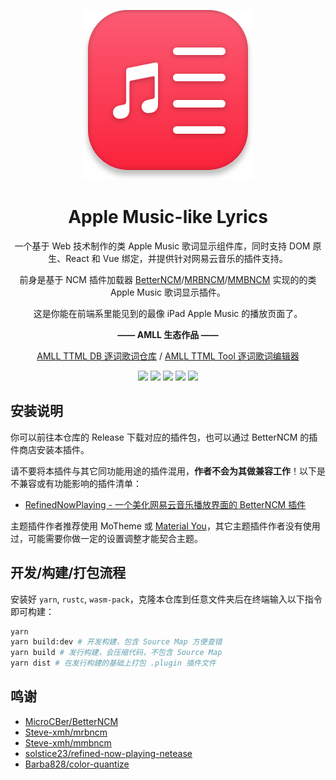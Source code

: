 <div align=center>

![](./src/assets/amll-icon.svg)

# Apple Music-like Lyrics

一个基于 Web 技术制作的类 Apple Music 歌词显示组件库，同时支持 DOM 原生、React 和 Vue 绑定，并提供针对网易云音乐的插件支持。

前身是基于 NCM 插件加载器 [BetterNCM](https://github.com/MicroCBer/BetterNCM)/[MRBNCM](https://github.com/Steve-xmh/mrbncm)/[MMBNCM](https://github.com/Steve-xmh/mmbncm) 实现的的类 Apple Music 歌词显示插件。

这是你能在前端系里能见到的最像 iPad Apple Music 的播放页面了。

**—— AMLL 生态作品 ——**

[AMLL TTML DB 逐词歌词仓库](https://github.com/Steve-xmh/amll-ttml-db)
/
[AMLL TTML Tool 逐词歌词编辑器](https://github.com/Steve-xmh/amll-ttml-tool)

![](https://github.com/Steve-xmh/applemusic-like-lyrics/assets/39523898/b9dc5226-e08c-475c-a90d-1d1dbb3e0d70)
![](https://github.com/Steve-xmh/applemusic-like-lyrics/assets/39523898/b26631f6-5925-4de9-ba9c-fc4d41bc14da)
![](https://github.com/Steve-xmh/applemusic-like-lyrics/assets/39523898/6a36d069-559e-4bce-8904-31a8f8648a0f)
![](https://github.com/Steve-xmh/applemusic-like-lyrics/assets/39523898/8049da87-c6ef-4140-b324-e0f78a9c5ba4)
![](https://github.com/Steve-xmh/applemusic-like-lyrics/assets/39523898/e9cebc5b-9778-4914-9460-ebdcfa7f1e68)

</div>

## 安装说明

你可以前往本仓库的 Release 下载对应的插件包，也可以通过 BetterNCM 的插件商店安装本插件。

请不要将本插件与其它同功能用途的插件混用，**作者不会为其做兼容工作**！以下是不兼容或有功能影响的插件清单：

- [RefinedNowPlaying - 一个美化网易云音乐播放界面的 BetterNCM 插件](https://github.com/solstice23/refined-now-playing-netease)

主题插件作者推荐使用 MoTheme 或 [Material You](https://github.com/solstice23/material-you-theme-netease)，其它主题插件作者没有使用过，可能需要你做一定的设置调整才能契合主题。

## 开发/构建/打包流程

安装好 `yarn`, `rustc`, `wasm-pack`，克隆本仓库到任意文件夹后在终端输入以下指令即可构建：

```bash
yarn
yarn build:dev # 开发构建，包含 Source Map 方便查错
yarn build # 发行构建，会压缩代码，不包含 Source Map
yarn dist # 在发行构建的基础上打包 .plugin 插件文件
```

## 鸣谢

- [MicroCBer/BetterNCM](https://github.com/MicroCBer/BetterNCM)
- [Steve-xmh/mrbncm](https://github.com/Steve-xmh/mrbncm)
- [Steve-xmh/mmbncm](https://github.com/Steve-xmh/mmbncm)
- [solstice23/refined-now-playing-netease](https://github.com/solstice23/refined-now-playing-netease)
- [Barba828/color-quantize](https://github.com/Barba828/color-quantize)
